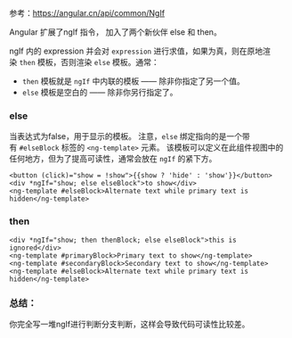 参考：https://angular.cn/api/common/NgIf

Angular 扩展了ngIf 指令， 加入了两个新伙伴 else 和 then。

ngIf 内的 expression 并会对 `expression` 进行求值，如果为真，则在原地渲染 `then` 模板，否则渲染 `else` 模板。通常：
*   `then` 模板就是 `ngIf` 中内联的模板 —— 除非你指定了另一个值。
*   `else` 模板是空白的 —— 除非你另行指定了。

### else
当表达式为false，用于显示的模板。
注意，`else` 绑定指向的是一个带有 `#elseBlock` 标签的 `<ng-template>` 元素。 该模板可以定义在此组件视图中的任何地方，但为了提高可读性，通常会放在 `ngIf` 的紧下方。

```
<button (click)="show = !show">{{show ? 'hide' : 'show'}}</button>
<div *ngIf="show; else elseBlock">to show</div>
<ng-template #elseBlock>Alternate text while primary text is hidden</ng-template>
```

### then
```
<div *ngIf="show; then thenBlock; else elseBlock">this is ignored</div>
<ng-template #primaryBlock>Primary text to show</ng-template>
<ng-template #secondaryBlock>Secondary text to show</ng-template>
<ng-template #elseBlock>Alternate text while primary text is hidden</ng-template>
```

### 总结：
你完全写一堆ngIf进行判断分支判断，这样会导致代码可读性比较差。
